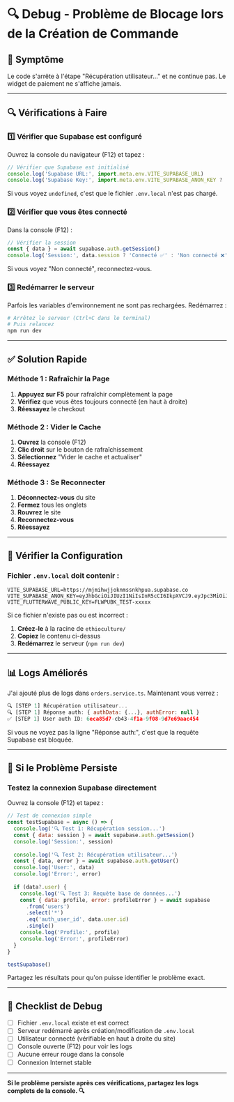 # 🔍 Debug - Problème de Blocage lors de la Création de Commande

## 🐛 Symptôme

Le code s'arrête à l'étape "Récupération utilisateur..." et ne continue pas. Le widget de paiement ne s'affiche jamais.

---

## 🔍 Vérifications à Faire

### 1️⃣ Vérifier que Supabase est configuré

Ouvrez la console du navigateur (F12) et tapez :

```javascript
// Vérifier que Supabase est initialisé
console.log('Supabase URL:', import.meta.env.VITE_SUPABASE_URL)
console.log('Supabase Key:', import.meta.env.VITE_SUPABASE_ANON_KEY ? 'Configuré ✅' : 'Manquant ❌')
```

Si vous voyez `undefined`, c'est que le fichier `.env.local` n'est pas chargé.

### 2️⃣ Vérifier que vous êtes connecté

Dans la console (F12) :

```javascript
// Vérifier la session
const { data } = await supabase.auth.getSession()
console.log('Session:', data.session ? 'Connecté ✅' : 'Non connecté ❌')
```

Si vous voyez "Non connecté", reconnectez-vous.

### 3️⃣ Redémarrer le serveur

Parfois les variables d'environnement ne sont pas rechargées. Redémarrez :

```bash
# Arrêtez le serveur (Ctrl+C dans le terminal)
# Puis relancez
npm run dev
```

---

## ✅ Solution Rapide

### Méthode 1 : Rafraîchir la Page

1. **Appuyez sur F5** pour rafraîchir complètement la page
2. **Vérifiez** que vous êtes toujours connecté (en haut à droite)
3. **Réessayez** le checkout

### Méthode 2 : Vider le Cache

1. **Ouvrez** la console (F12)
2. **Clic droit** sur le bouton de rafraîchissement
3. **Sélectionnez** "Vider le cache et actualiser"
4. **Réessayez**

### Méthode 3 : Se Reconnecter

1. **Déconnectez-vous** du site
2. **Fermez** tous les onglets
3. **Rouvrez** le site
4. **Reconnectez-vous**
5. **Réessayez**

---

## 🔧 Vérifier la Configuration

### Fichier `.env.local` doit contenir :

```env
VITE_SUPABASE_URL=https://mjmihwjjoknmssnkhpua.supabase.co
VITE_SUPABASE_ANON_KEY=eyJhbGciOiJIUzI1NiIsInR5cCI6IkpXVCJ9.eyJpc3MiOiJzdXBhYmFzZSIsInJlZiI6Im1qbWlod2pqb2tubXNzbmtocHVhIiwicm9sZSI6ImFub24iLCJpYXQiOjE3MzI4MDI5NzcsImV4cCI6MjA0ODM3ODk3N30.nT_KjQ3d2tg5yREYNWmXmyIqSFvmQKqkDTkVm_bjJso
VITE_FLUTTERWAVE_PUBLIC_KEY=FLWPUBK_TEST-xxxxx
```

Si ce fichier n'existe pas ou est incorrect :
1. **Créez-le** à la racine de `ethioculture/`
2. **Copiez** le contenu ci-dessus
3. **Redémarrez** le serveur (`npm run dev`)

---

## 📊 Logs Améliorés

J'ai ajouté plus de logs dans `orders.service.ts`. Maintenant vous verrez :

```javascript
🔍 [STEP 1] Récupération utilisateur...
🔍 [STEP 1] Réponse auth: { authData: {...}, authError: null }
✅ [STEP 1] User auth ID: 6eca85d7-cb43-4f1a-9f08-9d7e69aac454
```

Si vous ne voyez pas la ligne "Réponse auth:", c'est que la requête Supabase est bloquée.

---

## 🚨 Si le Problème Persiste

### Testez la connexion Supabase directement

Ouvrez la console (F12) et tapez :

```javascript
// Test de connexion simple
const testSupabase = async () => {
  console.log('🔍 Test 1: Récupération session...')
  const { data: session } = await supabase.auth.getSession()
  console.log('Session:', session)
  
  console.log('🔍 Test 2: Récupération utilisateur...')
  const { data, error } = await supabase.auth.getUser()
  console.log('User:', data)
  console.log('Error:', error)
  
  if (data?.user) {
    console.log('🔍 Test 3: Requête base de données...')
    const { data: profile, error: profileError } = await supabase
      .from('users')
      .select('*')
      .eq('auth_user_id', data.user.id)
      .single()
    console.log('Profile:', profile)
    console.log('Error:', profileError)
  }
}

testSupabase()
```

Partagez les résultats pour qu'on puisse identifier le problème exact.

---

## 🎯 Checklist de Debug

- [ ] Fichier `.env.local` existe et est correct
- [ ] Serveur redémarré après création/modification de `.env.local`
- [ ] Utilisateur connecté (vérifiable en haut à droite du site)
- [ ] Console ouverte (F12) pour voir les logs
- [ ] Aucune erreur rouge dans la console
- [ ] Connexion Internet stable

---

**Si le problème persiste après ces vérifications, partagez les logs complets de la console. 🔍**





